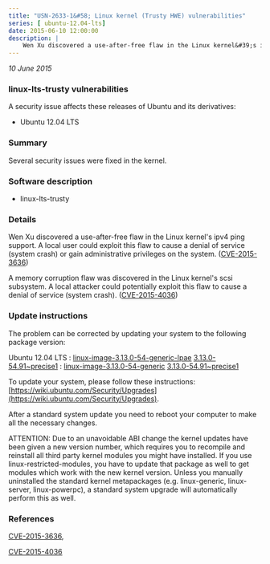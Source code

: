 ```yaml
---
title: "USN-2633-1&#58; Linux kernel (Trusty HWE) vulnerabilities"
series: [ ubuntu-12.04-lts]
date: 2015-06-10 12:00:00
description: |
    Wen Xu discovered a use-after-free flaw in the Linux kernel&#39;s ipv4 ping support. A local user could exploit this flaw to cause a denial of service (system crash) or gain administrative privileges on the system. ([CVE-2015-3636](http://people.ubuntu.com/~ubuntu-security/cve/CVE-2015-3636))
--- 
```

 
 

*10 June 2015*

### linux-lts-trusty vulnerabilities

A security issue affects these releases of Ubuntu and its derivatives:

* Ubuntu 12.04 LTS

### Summary

Several security issues were fixed in the kernel. 

### Software description

* linux-lts-trusty 

### Details

Wen Xu discovered a use-after-free flaw in the Linux kernel&#39;s ipv4 ping support. A local user could exploit this flaw to cause a denial of service (system crash) or gain administrative privileges on the system. ([CVE-2015-3636](http://people.ubuntu.com/~ubuntu-security/cve/CVE-2015-3636))

A memory corruption flaw was discovered in the Linux kernel&#39;s scsi subsystem. A local attacker could potentially exploit this flaw to cause a denial of service (system crash). ([CVE-2015-4036](http://people.ubuntu.com/~ubuntu-security/cve/CVE-2015-4036)) 

### Update instructions

The problem can be corrected by updating your system to the following package version:

Ubuntu 12.04 LTS
 : [linux-image-3.13.0-54-generic-lpae](https://launchpad.net/ubuntu/+source/linux-lts-trusty) <span> [3.13.0-54.91~precise1](https://launchpad.net/ubuntu/+source/linux-lts-trusty/3.13.0-54.91~precise1) </span> 
 : [linux-image-3.13.0-54-generic](https://launchpad.net/ubuntu/+source/linux-lts-trusty) <span> [3.13.0-54.91~precise1](https://launchpad.net/ubuntu/+source/linux-lts-trusty/3.13.0-54.91~precise1) </span> 

To update your system, please follow these instructions: [https://wiki.ubuntu.com/Security/Upgrades](https://wiki.ubuntu.com/Security/Upgrades).

After a standard system update you need to reboot your computer to make all the necessary changes.

ATTENTION: Due to an unavoidable ABI change the kernel updates have been given a new version number, which requires you to recompile and reinstall all third party kernel modules you might have installed. If you use linux-restricted-modules, you have to update that package as well to get modules which work with the new kernel version. Unless you manually uninstalled the standard kernel metapackages (e.g. linux-generic, linux-server, linux-powerpc), a standard system upgrade will automatically perform this as well. 

### References

 
 [CVE-2015-3636](http://people.ubuntu.com/~ubuntu-security/cve/CVE-2015-3636), 

 [CVE-2015-4036](http://people.ubuntu.com/~ubuntu-security/cve/CVE-2015-4036)
 

